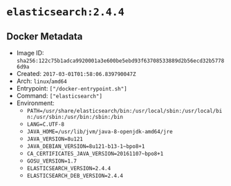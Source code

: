 # `elasticsearch:2.4.4`

## Docker Metadata

- Image ID: `sha256:122c75b1adca9920001a3e600be5ebd93f63708533889d2b56ecd32b57786d9a`
- Created: `2017-03-01T01:58:06.839790047Z`
- Arch: `linux`/`amd64`
- Entrypoint: `["/docker-entrypoint.sh"]`
- Command: `["elasticsearch"]`
- Environment:
  - `PATH=/usr/share/elasticsearch/bin:/usr/local/sbin:/usr/local/bin:/usr/sbin:/usr/bin:/sbin:/bin`
  - `LANG=C.UTF-8`
  - `JAVA_HOME=/usr/lib/jvm/java-8-openjdk-amd64/jre`
  - `JAVA_VERSION=8u121`
  - `JAVA_DEBIAN_VERSION=8u121-b13-1~bpo8+1`
  - `CA_CERTIFICATES_JAVA_VERSION=20161107~bpo8+1`
  - `GOSU_VERSION=1.7`
  - `ELASTICSEARCH_VERSION=2.4.4`
  - `ELASTICSEARCH_DEB_VERSION=2.4.4`
